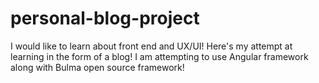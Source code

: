 # personal-blog-project
I would like to learn about front end and UX/UI! Here's my attempt at learning in the form of a blog! I am attempting to use Angular framework along with Bulma open source framework! 
